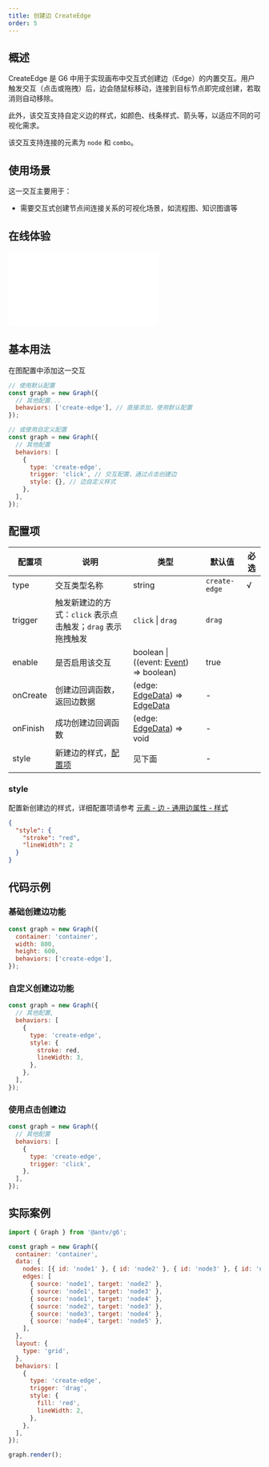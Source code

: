 ```yaml
---
title: 创建边 CreateEdge
order: 5
---
```


## 概述

CreateEdge 是 G6 中用于实现画布中交互式创建边（Edge）的内置交互。用户触发交互（点击或拖拽）后，边会随鼠标移动，连接到目标节点即完成创建，若取消则自动移除。

此外，该交互支持自定义边的样式，如颜色、线条样式、箭头等，以适应不同的可视化需求。

该交互支持连接的元素为 `node` 和 `combo`。

## 使用场景

这一交互主要用于：

- 需要交互式创建节点间连接关系的可视化场景，如流程图、知识图谱等

## 在线体验

<embed src="@/common/api/behaviors/create-edge.md"></embed>

## 基本用法

在图配置中添加这一交互

```javascript
// 使用默认配置
const graph = new Graph({
  // 其他配置...
  behaviors: ['create-edge'], // 直接添加，使用默认配置
});

// 或使用自定义配置
const graph = new Graph({
  // 其他配置
  behaviors: [
    {
      type: 'create-edge',
      trigger: 'click', // 交互配置，通过点击创建边
      style: {}, // 边自定义样式
    },
  ],
});
```

## 配置项

| 配置项   | 说明                                                        | 类型                                                                                       | 默认值        | 必选 |
| -------- | ----------------------------------------------------------- | ------------------------------------------------------------------------------------------ | ------------- | ---- |
| type     | 交互类型名称                                                | string                                                                                     | `create-edge` | √    |
| trigger  | 触发新建边的方式：`click` 表示点击触发；`drag` 表示拖拽触发 | `click` \| `drag`                                                                          | `drag`        |      |
| enable   | 是否启用该交互                                              | boolean \| ((event: [Event](/api/event#事件对象属性)) => boolean)                          | true          |      |
| onCreate | 创建边回调函数，返回边数据                                  | (edge: [EdgeData](/manual/data#边数据edgedata)) => [EdgeData](/manual/data#边数据edgedata) | -             |      |
| onFinish | 成功创建边回调函数                                          | (edge: [EdgeData](/manual/data#边数据edgedata)) => void                                    | -             |      |
| style    | 新建边的样式，[配置项](#style)                              | 见下面                                                                                     | -             |      |

### style

配置新创建边的样式，详细配置项请参考 [元素 - 边 - 通用边属性 - 样式](/manual/element/edge/base-edge#style)

```json
{
  "style": {
    "stroke": "red",
    "lineWidth": 2
  }
}
```

## 代码示例

### 基础创建边功能

```javascript
const graph = new Graph({
  container: 'container',
  width: 800,
  height: 600,
  behaviors: ['create-edge'],
});
```

### 自定义创建边功能

```javascript
const graph = new Graph({
  // 其他配置,
  behaviors: [
    {
      type: 'create-edge',
      style: {
        stroke: red,
        lineWidth: 3,
      },
    },
  ],
});
```

### 使用点击创建边

```javascript
const graph = new Graph({
  // 其他配置
  behaviors: [
    {
      type: 'create-edge',
      trigger: 'click',
    },
  ],
});
```

## 实际案例

```js | ob { inject: true }
import { Graph } from '@antv/g6';

const graph = new Graph({
  container: 'container',
  data: {
    nodes: [{ id: 'node1' }, { id: 'node2' }, { id: 'node3' }, { id: 'node4' }, { id: 'node5' }],
    edges: [
      { source: 'node1', target: 'node2' },
      { source: 'node1', target: 'node3' },
      { source: 'node1', target: 'node4' },
      { source: 'node2', target: 'node3' },
      { source: 'node3', target: 'node4' },
      { source: 'node4', target: 'node5' },
    ],
  },
  layout: {
    type: 'grid',
  },
  behaviors: [
    {
      type: 'create-edge',
      trigger: 'drag',
      style: {
        fill: 'red',
        lineWidth: 2,
      },
    },
  ],
});

graph.render();
```

